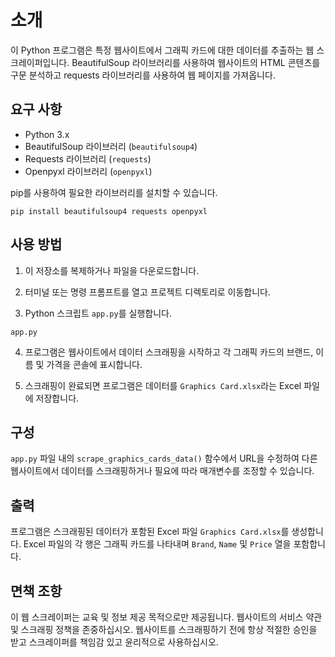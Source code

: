 # 소개

이 Python 프로그램은 특정 웹사이트에서 그래픽 카드에 대한 데이터를 추출하는 웹 스크레이퍼입니다. BeautifulSoup 라이브러리를 사용하여 웹사이트의 HTML 콘텐츠를 구문 분석하고 requests 라이브러리를 사용하여 웹 페이지를 가져옵니다.

## 요구 사항

- Python 3.x
- BeautifulSoup 라이브러리 (`beautifulsoup4`)
- Requests 라이브러리 (`requests`)
- Openpyxl 라이브러리 (`openpyxl`)

pip를 사용하여 필요한 라이브러리를 설치할 수 있습니다.

```
pip install beautifulsoup4 requests openpyxl
```

## 사용 방법

1. 이 저장소를 복제하거나 파일을 다운로드합니다.

2. 터미널 또는 명령 프롬프트를 열고 프로젝트 디렉토리로 이동합니다.

3. Python 스크립트 `app.py`를 실행합니다.

```
app.py
```

4. 프로그램은 웹사이트에서 데이터 스크래핑을 시작하고 각 그래픽 카드의 브랜드, 이름 및 가격을 콘솔에 표시합니다.

5. 스크래핑이 완료되면 프로그램은 데이터를 `Graphics Card.xlsx`라는 Excel 파일에 저장합니다.

## 구성

`app.py` 파일 내의 `scrape_graphics_cards_data()` 함수에서 URL을 수정하여 다른 웹사이트에서 데이터를 스크래핑하거나 필요에 따라 매개변수를 조정할 수 있습니다.

## 출력

프로그램은 스크래핑된 데이터가 포함된 Excel 파일 `Graphics Card.xlsx`를 생성합니다. Excel 파일의 각 행은 그래픽 카드를 나타내며 `Brand`, `Name` 및 `Price` 열을 포함합니다.

## 면책 조항

이 웹 스크레이퍼는 교육 및 정보 제공 목적으로만 제공됩니다. 웹사이트의 서비스 약관 및 스크래핑 정책을 존중하십시오. 웹사이트를 스크래핑하기 전에 항상 적절한 승인을 받고 스크레이퍼를 책임감 있고 윤리적으로 사용하십시오.
